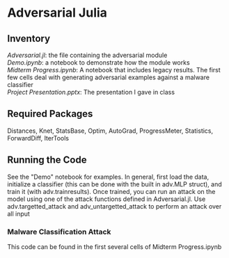 # Adversarial Julia

## Inventory 
_Adversarial.jl_: the file containing the adversarial module  
_Demo.ipynb_: a notebook to demonstrate how the module works  
_Midterm Progress.ipynb_: A notebook that includes legacy results. The first few cells deal with generating adversarial examples against a malware classifier  
_Project Presentation.pptx_: The presentation I gave in class  

## Required Packages
Distances, Knet, StatsBase, Optim, AutoGrad, ProgressMeter, Statistics, ForwardDiff, IterTools

## Running the Code
See the "Demo" notebook for examples. In general, first load the data, initialize a classifier (this can be done with the built in adv.MLP struct), and train it (with adv.trainresults). Once trained, you can run an attack on the model using one of the attack functions defined in Adversarial.jl. Use adv.targetted_attack and adv_untargetted_attack to perform an attack over all input  

### Malware Classification Attack
This code can be found in the first several cells of Midterm Progress.ipynb